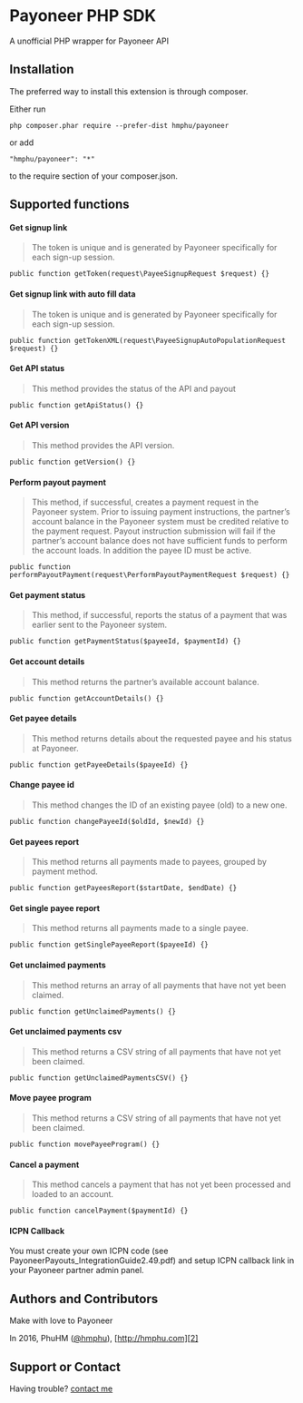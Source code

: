 # Payoneer PHP SDK

A unofficial PHP wrapper for Payoneer API

## Installation

The preferred way to install this extension is through composer.

Either run

```
php composer.phar require --prefer-dist hmphu/payoneer
```

or add

```
"hmphu/payoneer": "*"
```

to the require section of your composer.json.


## Supported functions

#### Get signup link

> The token is unique and is generated by Payoneer specifically for each sign-up session.

```
public function getToken(request\PayeeSignupRequest $request) {}
```

#### Get signup link with auto fill data

> The token is unique and is generated by Payoneer specifically for each sign-up session.

```
public function getTokenXML(request\PayeeSignupAutoPopulationRequest $request) {}
```

#### Get API status

> This method provides the status of the API and payout

```
public function getApiStatus() {}
```

#### Get API version

> This method provides the API version.

```
public function getVersion() {}
```

#### Perform payout payment

> This method, if successful, creates a payment request in the Payoneer system. Prior to issuing payment
> instructions, the partner’s account balance in the Payoneer system must be credited relative to the
> payment request. Payout instruction submission will fail if the partner’s account balance does not have
> sufficient funds to perform the account loads. In addition the payee ID must be active.

```
public function performPayoutPayment(request\PerformPayoutPaymentRequest $request) {}
```

#### Get payment status

> This method, if successful, reports the status of a payment that was earlier sent to the Payoneer system.

```
public function getPaymentStatus($payeeId, $paymentId) {}
```

#### Get account details

> This method returns the partner’s available account balance.

```
public function getAccountDetails() {}
```

#### Get payee details
    
> This method returns details about the requested payee and his status at Payoneer.

```
public function getPayeeDetails($payeeId) {}
```

#### Change payee id

> This method changes the ID of an existing payee (old) to a new one.

```
public function changePayeeId($oldId, $newId) {}
```

#### Get payees report

> This method returns all payments made to payees, grouped by payment method.

```
public function getPayeesReport($startDate, $endDate) {}
```

#### Get single payee report

> This method returns all payments made to a single payee.

```
public function getSinglePayeeReport($payeeId) {}
```

#### Get unclaimed payments

> This method returns an array of all payments that have not yet been claimed.

```
public function getUnclaimedPayments() {}
```

#### Get unclaimed payments csv

> This method returns a CSV string of all payments that have not yet been claimed.

```
public function getUnclaimedPaymentsCSV() {}
```

#### Move payee program

> This method returns a CSV string of all payments that have not yet been claimed.

```
public function movePayeeProgram() {}
```

#### Cancel a payment

> This method cancels a payment that has not yet been processed and loaded to an account.

```
public function cancelPayment($paymentId) {}
```

#### ICPN Callback

You must create your own ICPN code (see PayoneerPayouts_IntegrationGuide2.49.pdf) and setup ICPN callback link in your Payoneer partner admin panel.


##  Authors and Contributors

Make with love to Payoneer

In 2016, PhuHM ([@hmphu][1]), [http://hmphu.com][2]

##  Support or Contact

Having trouble? [contact me][3]

[1]: https://github.com/hmphu
[2]: http://www.hnphu.com
[3]: mailto:me@hmphu.com